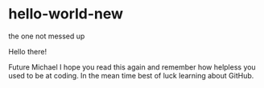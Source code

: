 # hello-world-new
the one not messed up

Hello there!

Future Michael I hope you read this again and remember how helpless you used to be at coding.
In the mean time best of luck learning about GitHub.
